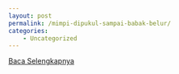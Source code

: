 ```yaml
---
layout: post
permalink: /mimpi-dipukul-sampai-babak-belur/
categories:
    - Uncategorized
---
```


[Baca Selengkapnya](/09)